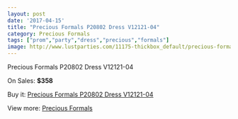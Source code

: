 ```yaml
---
layout: post
date: '2017-04-15'
title: "Precious Formals P20802 Dress V12121-04"
category: Precious Formals
tags: ["prom","party","dress","precious","formals"]
image: http://www.lustparties.com/11175-thickbox_default/precious-formals-p20802-dress-v12121-04.jpg
---
```

Precious Formals P20802 Dress V12121-04

On Sales: **$358**
<a href="https://www.lustparties.com/en/precious-formals/3985-precious-formals-p20802-dress-v12121-04.html"><amp-img layout="responsive" width="600" height="600" src="//www.lustparties.com/11175-thickbox_default/precious-formals-p20802-dress-v12121-04.jpg" alt="Precious Formals P20802 Dress V12121-04 0" /></a>
<a href="https://www.lustparties.com/en/precious-formals/3985-precious-formals-p20802-dress-v12121-04.html"><amp-img layout="responsive" width="600" height="600" src="//www.lustparties.com/11176-thickbox_default/precious-formals-p20802-dress-v12121-04.jpg" alt="Precious Formals P20802 Dress V12121-04 1" /></a>

Buy it: [Precious Formals P20802 Dress V12121-04](https://www.lustparties.com/en/precious-formals/3985-precious-formals-p20802-dress-v12121-04.html "Precious Formals P20802 Dress V12121-04")

View more: [Precious Formals](https://www.lustparties.com/en/18-precious-formals "Precious Formals")